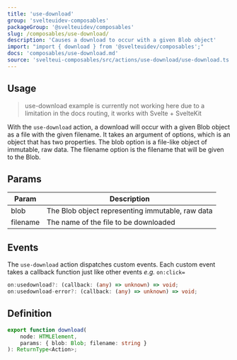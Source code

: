 ```yaml
---
title: 'use-download'
group: 'svelteuidev-composables'
packageGroup: '@svelteuidev/composables'
slug: /composables/use-download/
description: 'Causes a download to occur with a given Blob object'
import: "import { download } from '@svelteuidev/composables';"
docs: 'composables/use-download.md'
source: 'svelteui-composables/src/actions/use-download/use-download.ts'
---
```


<script>
    import { Demo, ComposableDemos } from '@svelteuidev/demos';
    import { Heading } from 'components';
</script>

<Heading />

## Usage

> use-download example is currently not working here due to a limitation in the docs routing, it works with Svelte + SvelteKit

With the `use-download` action, a download will occur with a given Blob object as a file with the given filename. It takes an argument of options, which is an object that has two properties. The blob option is a file-like object of immutable, raw data. The filename option is the filename that will be given to the Blob.

<Demo demo={ComposableDemos.useDownloadDemo.usage} />

## Params

| Param    | Description                                      |
| -------- | ------------------------------------------------ |
| blob     | The Blob object representing immutable, raw data |
| filename | The name of the file to be downloaded            |

## Events

The `use-download` action dispatches custom events. Each custom event takes a callback function just like other events _e.g._ `on:click=`

```ts
on:usedownload?: (callback: (any) => unknown) => void;
on:usedownload-error?: (callback: (any) => unknown) => void;
```

## Definition

```ts
export function download(
	node: HTMLElement,
	params: { blob: Blob; filename: string }
): ReturnType<Action>;
```
